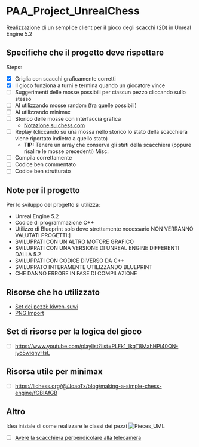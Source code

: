 # PAA_Project_UnrealChess
Realizzazione di un semplice client per il gioco degli scacchi (2D) in Unreal Engine 5.2
## Specifiche che il progetto deve rispettare
Steps:
- [X] Griglia con scacchi graficamente corretti
- [X] Il gioco funziona a turni e termina quando un giocatore vince
- [ ] Suggerimenti delle mosse possibili per ciascun pezzo cliccando sullo stesso
- [ ] AI utilizzando mosse random (fra quelle possibili)
- [ ] AI utilizzando minimax
- [ ] Storico delle mosse con interfaccia grafica 
	- [Notazione su chess.com](https://www.chess.com/terms/chess-notation)
- [ ] Replay (cliccando su una mossa nello storico lo stato della scacchiera viene riportato indietro a quello stato)
	- **TIP:** Tenere un array che conserva gli stati della scacchiera (oppure risalire le mosse precedenti)
Misc:
- [ ] Compila correttamente
- [ ] Codice ben commentato
- [ ] Codice ben strutturato 
## Note per il progetto
Per lo sviluppo del progetto si utilizza:
- Unreal Engine 5.2
- Codice di programmazione C++
- Utilizzo di Blueprint solo dove strettamente necessario
NON VERRANNO VALUTATI PROGETTI:]
- SVILUPPATI CON UN ALTRO MOTORE GRAFICO 
- SVILUPPATI CON UNA VERSIONE DI UNREAL ENGINE DIFFERENTI DALLA 5.2
- SVILUPPATI CON CODICE DIVERSO DA C++
- SVILUPPATO INTERAMENTE UTILIZZANDO BLUEPRINT
- CHE DANNO ERRORE IN FASE DI COMPILAZIONE

## Risorse che ho utilizzato
- [Set dei pezzi: kiwen-suwi](https://github.com/lichess-org/lila/tree/master/public/piece)
- [PNG Import](https://www.youtube.com/watch?v=g9x1xljJau0)

## Set di risorse per la logica del gioco
- [ ] https://www.youtube.com/playlist?list=PLFk1_lkqT8MahHPi40ON-jyo5wiqnyHsL
## Risorsa utile per minimax
- [ ] https://lichess.org/@/JoaoTx/blog/making-a-simple-chess-engine/fGBIAfGB
## Altro
Idea iniziale di come realizzare le classi dei pezzi ![Pieces_UML](./Ideas/PiecesUML)
- [ ] [Avere la scacchiera perpendicolare alla telecamera](https://www.youtube.com/watch?v=yaVKOwaMoLY)